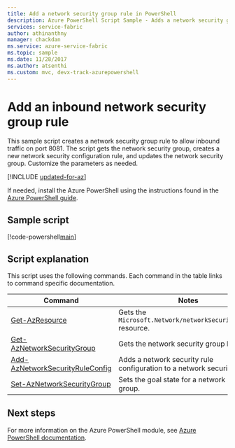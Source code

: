 ```yaml
---
title: Add a network security group rule in PowerShell
description: Azure PowerShell Script Sample - Adds a network security group to allow inbound traffic on a specific port.
services: service-fabric
author: athinanthny
manager: chackdan
ms.service: azure-service-fabric
ms.topic: sample
ms.date: 11/28/2017
ms.author: atsenthi
ms.custom: mvc, devx-track-azurepowershell
---
```


# Add an inbound network security group rule

This sample script creates a network security group rule to allow inbound traffic on port 8081.  The script gets the network security group, creates a new network security configuration rule, and updates the network security group. Customize the parameters as needed.

[!INCLUDE [updated-for-az](~/reusable-content/ce-skilling/azure/includes/updated-for-az.md)]

If needed, install the Azure PowerShell using the instructions found in the [Azure PowerShell guide](/powershell/azure/). 

## Sample script

[!code-powershell[main](../../../powershell_scripts/service-fabric/add-inbound-nsg-rule/add-inbound-nsg-rule.ps1 "Update the RDP port range values")]

## Script explanation

This script uses the following commands. Each command in the table links to command specific documentation.

| Command | Notes |
|---|---|
| [Get-AzResource](/powershell/module/az.resources/get-azresource) | Gets the `Microsoft.Network/networkSecurityGroups` resource. |
|[Get-AzNetworkSecurityGroup](/powershell/module/az.network/get-aznetworksecuritygroup)| Gets the network security group by name.|
|[Add-AzNetworkSecurityRuleConfig](/powershell/module/az.network/add-aznetworksecurityruleconfig)| Adds a network security rule configuration to a network security group. |
|[Set-AzNetworkSecurityGroup](/powershell/module/az.network/set-aznetworksecuritygroup)| Sets the goal state for a network security group.|

## Next steps

For more information on the Azure PowerShell module, see [Azure PowerShell documentation](/powershell/azure/).
